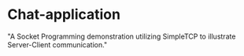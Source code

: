 # Chat-application
"A Socket Programming demonstration utilizing SimpleTCP to illustrate Server-Client communication."
